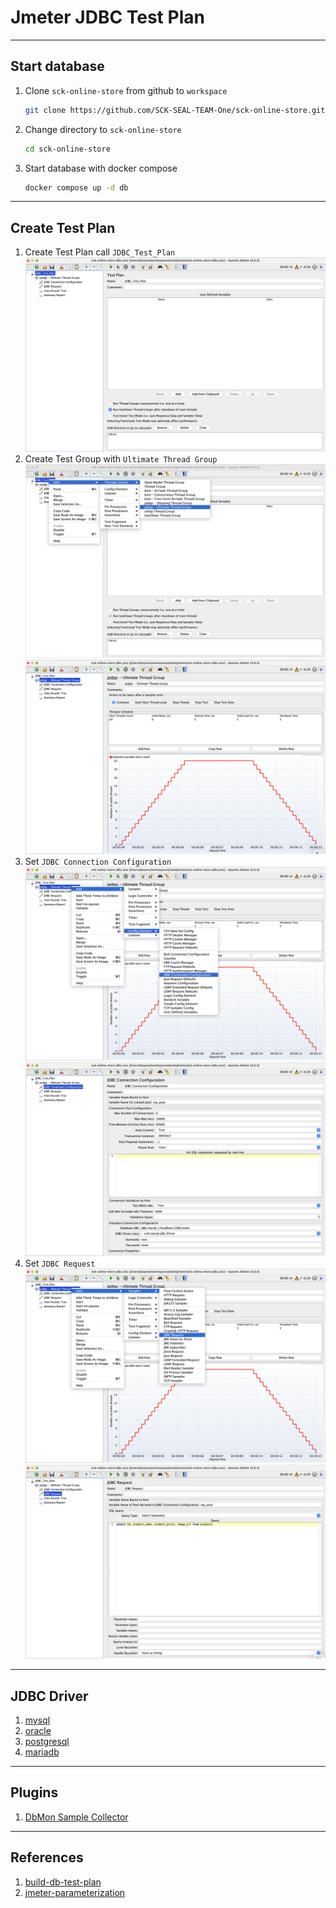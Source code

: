 # Jmeter JDBC Test Plan

---

## Start database

1. Clone `sck-online-store` from github to `workspace`

   ```sh
   git clone https://github.com/SCK-SEAL-TEAM-One/sck-online-store.git
   ```

2. Change directory to `sck-online-store`

   ```sh
   cd sck-online-store
   ```

3. Start database with docker compose

   ```sh
   docker compose up -d db
   ```

---

## Create Test Plan

1. Create Test Plan call `JDBC_Test_Plan`
   ![test plan](./images/jdbc/test-plan.png)
2. Create Test Group with `Ultimate Thread Group`
   ![add thread group](./images/jdbc/add-ultimate-thread-group.png)
   ![config thread group](./images/jdbc/thread-group.png)
3. Set `JDBC Connection Configuration`
   ![add jdbc connection configuration](./images/jdbc/add-jdbc-connection-configuration.png)
   ![config jdbc connection configuration](./images/jdbc/jdbc-connection-configuration.png)
4. Set `JDBC Request`
   ![add jdbc request](./images/jdbc/add-sampler-jdbc-request.png)
   ![jdbc request](./images/jdbc/jdbc-request.png)

---

## JDBC Driver

1. [mysql](https://downloads.mysql.com/archives/c-j/)
2. [oracle](https://www.oracle.com/th/database/technologies/appdev/jdbc-downloads.html)
3. [postgresql](https://jdbc.postgresql.org/download/)
4. [mariadb](https://mariadb.com/downloads/connectors/connectors-data-access/java8-connector)

---

## Plugins

1. [DbMon Sample Collector](https://jmeter-plugins.org/wiki/DbMon/)

---

## References

1. [build-db-test-plan](https://jmeter.apache.org/usermanual/build-db-test-plan.html)
2. [jmeter-parameterization](https://www.blazemeter.com/blog/jmeter-parameterization)
